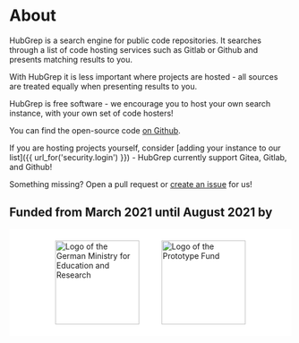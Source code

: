 # About

HubGrep is a search engine for public code repositories. It searches through a list of code hosting services such as Gitlab or Github and presents matching results to you.

With HubGrep it is less important where projects are hosted - all sources are treated equally when presenting results to you.

HubGrep is free software - we encourage you to host your own search instance, with your own set of code hosters!

You can find the open-source code [on Github](https://github.com/HubGrep/hubgrep_search).
  
If you are hosting projects yourself, consider [adding your instance to our list]({{ url_for('security.login') }}) - HubGrep currently support Gitea, Gitlab, and Github! 

Something missing? Open a pull request or [create an issue](https://github.com/HubGrep/hubgrep_search/issues/new) for us!


## Funded from March 2021 until August 2021 by

<p style="display: flex; flex-direction: row; justify-content: center; align-items: center; background:#ffffff;">
    <a href="https://www.bmbf.de/en/" rel="nofollow">
        <img src="{{ url_for('static', filename='images/logos/bmbf_en.jpg') }}" alt="Logo of the German Ministry for Education and Research" style="max-width:100%; padding:20px;" height="150px">
    </a>
    <a href="https://prototypefund.de/en/" rel="nofollow">
        <img src="{{ url_for('static', filename='images/logos/prototype_fund.svg') }}" alt="Logo of the Prototype Fund" style="max-width:100%; padding:20px;" height="150px">
    </a>
</p>
